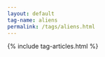 ```yaml
---
layout: default
tag-name: aliens
permalink: /tags/aliens.html
---
```


{% include tag-articles.html %}
